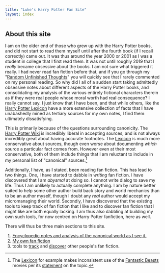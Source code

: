 ```yaml
---
title: "Luke's Harry Potter Fan Site"
layout: index
---
```


## About this site

I am on the older end of those who grew up with the Harry Potter books, and did not start to read them myself until after the fourth book (if I recall correctly) came out. It was thus around the year 2000 or 2001 as I was a student in college that I first read them. It was not until roughly 2019 that I _really_ became obsessive about the books. I am not sure what triggered it really. I had never read fan fiction before that, and if you go through my "[Random Unfinished Thoughts][RUT]" you will quickly see that I rarely commented on my personal reading. So why did I all of a sudden start taking admittedly obsessive notes about different aspects of the Harry Potter books, and consolidating my analysis of the various entirely fictional characters therein as if they were real people whose moral worth had real consequence? I really cannot say. I just know that I have been, and that while others, like the [Harry Potter Lexicon][HPL] have a more extensive collection of facts that I have unabashedly mined as tertiary sources for my own notes, I find them ultimately dissatisfying.

This is primarily because of the questions surrounding canonicity. The [Harry Potter Wiki][HPW] is incredibly liberal in accepting sources, and is not always incredibly great about having accurate footnotes. The [Lexicon][HPL2] is much more conservative about sources, though even worse about documenting _which_ source a particular fact comes from. However even at their most conservative, both of them include things that I am reluctant to include in my personal list of "canonical" sources.[^1]

Additionally, I have, as I stated, been reading fan fiction. This has lead to two things. One, I have started to dabble in _writing_ fan fiction. I have discovered that I am _abysmal_ at doing so. I cannot write dialog to save my life. Thus I am unlikely to actually complete anything. I am by nature better suited to help some other author build back story and world mechanics than to be an author myself, though I doubt any _real_ author would accept my micromanaging their world. Secondly, I have discovered that the existing tools to keep track of fan fiction that I like and to discover fan fiction that I might like are both equally lacking. I am thus also dabbling at building my own such tools, for now centred on Harry Potter fanfiction, here as well.

There will thus be three main sections to this site.

1. [Encyclopedic notes and analysis of the canonical world as I see it.](/Harrypedia/)
1. [My own fan fiction](/FanFiction/)
1. tools to [track](/Bookmarks/) and [discover](/Searches/) other people's fan fiction.

[^1]: The [Lexicon][HPL3] for example makes inconsistent use of the [Fantastic Beasts] movies per its [statement](https://www.hp-lexicon.org/canon/) on the topic.

[Fantastic Beasts]: https://wikipedia.org/wiki/Fantastic_Beasts
[HPL3]: https://www.hp-lexicon.org/
[RUT]: https://www.schierer.org/~luke/log
[HPL]: https://www.hp-lexicon.org/
[HPW]: https://harrypotter.fandom.com/wiki/Main_Page
[HPL2]: https://www.hp-lexicon.org/
